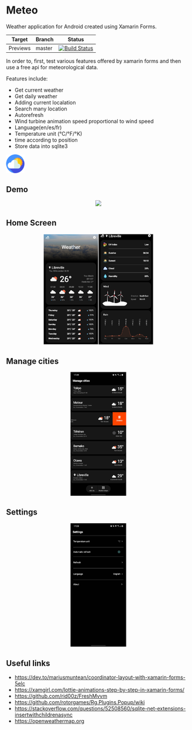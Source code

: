 # Meteo
Weather application for Android created using Xamarin Forms.

| Target | Branch | Status |
| ------ | ------ | ------ |
| Previews | master | [![Build Status](https://dev.azure.com/Aizendong/XamWeather-Android/_apis/build/status/AizenDong.WeatherXam?branchName=master)](https://dev.azure.com/Aizendong/XamWeather-Android/_build/latest?definitionId=7&branchName=master)

In order to, first, test various features offered by xamarin forms and then use a free api for meteorological data.

Features include:
* Get current weather
* Get daily weather
* Adding current localation
* Search many location
* Autorefresh
* Wind turbine animation speed proportional to wind speed
* Language(en/es/fr)
* Temperature unit (°C/°F/°K)
* time according to position
* Store data into sqlite3

<img src="/MeteoXamarinForms/MeteoXamarinForms.Android/Resources/mipmap-xxxhdpi/cloudy.png" width="10%" />

## Demo
<p align="center">
<img src="/Images/Weather.gif" width="30%" /> 
</p>

## Home Screen
<p align="center">
  <img src="/Images/main.jpg" width="60%" />
</p>

## Manage cities

<p align="center">
    <img src="/Images/managecity.jpg" width="30%"/>
</p>

## Settings

<p align="center">
    <img src="/Images/setting.jpg" width="30%"/>
</p>

## Useful links
* https://dev.to/mariusmuntean/coordinator-layout-with-xamarin-forms-5elc
* https://xamgirl.com/lottie-animations-step-by-step-in-xamarin-forms/
* https://github.com/rid00z/FreshMvvm
* https://github.com/rotorgames/Rg.Plugins.Popup/wiki
* https://stackoverflow.com/questions/52508560/sqlite-net-extensions-insertwithchildrenasync
* https://openweathermap.org
